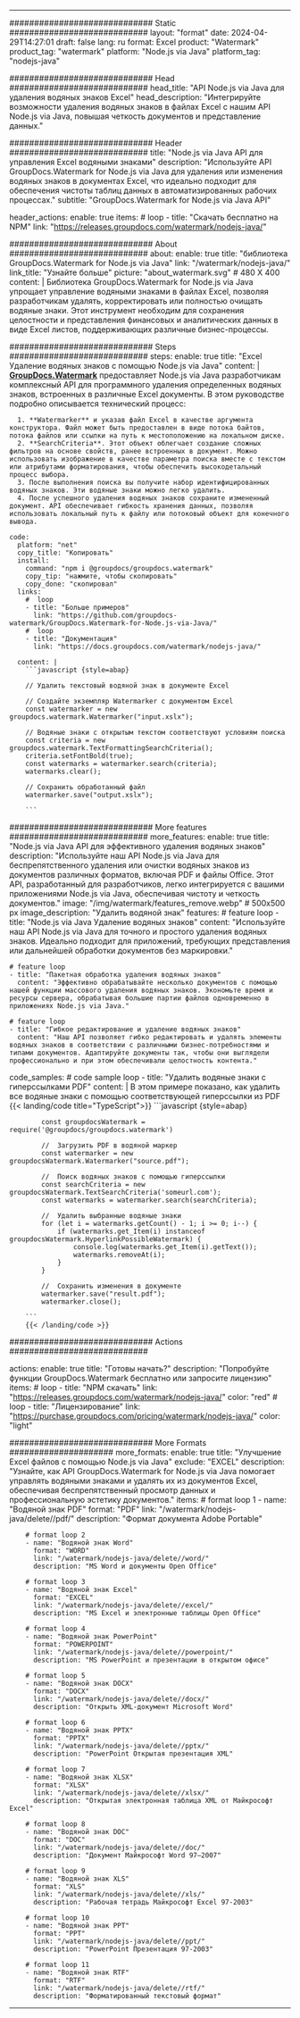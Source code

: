 
---
############################# Static ############################
layout: "format"
date:  2024-04-29T14:27:01
draft: false
lang: ru
format: Excel
product: "Watermark"
product_tag: "watermark"
platform: "Node.js via Java"
platform_tag: "nodejs-java"

############################# Head ############################
head_title: "API Node.js via Java для удаления водяных знаков Excel"
head_description: "Интегрируйте возможности удаления водяных знаков в файлах Excel с нашим API Node.js via Java, повышая четкость документов и представление данных."

############################# Header ############################
title: "Node.js via Java API для управления Excel водяными знаками" 
description: "Используйте API GroupDocs.Watermark for Node.js via Java для удаления или изменения водяных знаков в документах Excel, что идеально подходит для обеспечения чистоты таблиц данных в автоматизированных рабочих процессах."
subtitle: "GroupDocs.Watermark for Node.js via Java API" 

header_actions:
  enable: true
  items:
    #  loop
    - title: "Скачать бесплатно на NPM"
      link: "https://releases.groupdocs.com/watermark/nodejs-java/"
      
############################# About ############################
about:
    enable: true
    title: "библиотека GroupDocs.Watermark for Node.js via Java"
    link: "/watermark/nodejs-java/"
    link_title: "Узнайте больше"
    picture: "about_watermark.svg" # 480 X 400
    content: |
       Библиотека GroupDocs.Watermark for Node.js via Java упрощает управление водяными знаками в файлах Excel, позволяя разработчикам удалять, корректировать или полностью очищать водяные знаки. Этот инструмент необходим для сохранения целостности и представления финансовых и аналитических данных в виде Excel листов, поддерживающих различные бизнес-процессы.

############################# Steps ############################
steps:
    enable: true
    title: "Excel Удаление водяных знаков с помощью Node.js via Java"
    content: |
      **[GroupDocs.Watermark](https://products.groupdocs.com/watermark/nodejs-java/)** предоставляет Node.js via Java разработчикам комплексный API для программного удаления определенных водяных знаков, встроенных в различные Excel документы. В этом руководстве подробно описывается технический процесс:
      
      1. **Watermarker** и указав файл Excel в качестве аргумента конструктора. Файл может быть предоставлен в виде потока байтов, потока файлов или ссылки на путь к местоположению на локальном диске.
      2. **SearchCriteria**. Этот объект облегчает создание сложных фильтров на основе свойств, ранее встроенных в документ. Можно использовать изображение в качестве параметра поиска вместе с текстом или атрибутами форматирования, чтобы обеспечить высокодетальный процесс выбора.
      3. После выполнения поиска вы получите набор идентифицированных водяных знаков. Эти водяные знаки можно легко удалить.
      4. После успешного удаления водяных знаков сохраните измененный документ. API обеспечивает гибкость хранения данных, позволяя использовать локальный путь к файлу или потоковый объект для конечного вывода.
   
    code:
      platform: "net"
      copy_title: "Копировать"
      install:
        command: "npm i @groupdocs/groupdocs.watermark"
        copy_tip: "нажмите, чтобы скопировать"
        copy_done: "скопировал"
      links:
        #  loop
        - title: "Больше примеров"
          link: "https://github.com/groupdocs-watermark/GroupDocs.Watermark-for-Node.js-via-Java/"
        #  loop
        - title: "Документация"
          link: "https://docs.groupdocs.com/watermark/nodejs-java/"
          
      content: |
        ```javascript {style=abap}

        // Удалить текстовый водяной знак в документе Excel

        // Создайте экземпляр Watermarker с документом Excel
        const watermarker = new groupdocs.watermark.Watermarker("input.xslx");
        
        // Водяные знаки с открытым текстом соответствуют условиям поиска
        const criteria = new groupdocs.watermark.TextFormattingSearchCriteria();
        criteria.setFontBold(true);
        const watermarks = watermarker.search(criteria);
        watermarks.clear();

        // Сохранить обработанный файл
        watermarker.save("output.xslx");
        
        ```            

############################# More features ############################
more_features:
  enable: true
  title: "Node.js via Java API для эффективного удаления водяных знаков"
  description: "Используйте наш API Node.js via Java для беспрепятственного удаления или очистки водяных знаков из документов различных форматов, включая PDF и файлы Office. Этот API, разработанный для разработчиков, легко интегрируется с вашими приложениями Node.js via Java, обеспечивая чистоту и четкость документов."
  image: "/img/watermark/features_remove.webp" # 500x500 px
  image_description: "Удалить водяной знак"
  features:
    # feature loop
    - title: "Node.js via Java Удаление водяных знаков"
      content: "Используйте наш API Node.js via Java для точного и простого удаления водяных знаков. Идеально подходит для приложений, требующих представления или дальнейшей обработки документов без маркировки."

    # feature loop
    - title: "Пакетная обработка удаления водяных знаков"
      content: "Эффективно обрабатывайте несколько документов с помощью нашей функции массового удаления водяных знаков. Экономьте время и ресурсы сервера, обрабатывая большие партии файлов одновременно в приложениях Node.js via Java."

    # feature loop
    - title: "Гибкое редактирование и удаление водяных знаков"
      content: "Наш API позволяет гибко редактировать и удалять элементы водяных знаков в соответствии с различными бизнес-потребностями и типами документов. Адаптируйте документы так, чтобы они выглядели профессионально и при этом обеспечивали целостность контента."
      
  code_samples:
    # code sample loop
    - title: "Удалить водяные знаки с гиперссылками PDF"
      content: |
        В этом примере показано, как удалить все водяные знаки с помощью соответствующей гиперссылки из PDF
        {{< landing/code title="TypeScript">}}
        ```javascript {style=abap}
        
            const groupdocsWatermark = require('@groupdocs/groupdocs.watermark')

            //  Загрузить PDF в водяной маркер
            const watermarker = new groupdocsWatermark.Watermarker("source.pdf");

            //  Поиск водяных знаков с помощью гиперссылки
            const searchCriteria = new groupdocsWatermark.TextSearchCriteria('someurl.com');
            const watermarks = watermarker.search(searchCriteria);
  
            //  Удалить выбранные водяные знаки
            for (let i = watermarks.getCount() - 1; i >= 0; i--) {
                if (watermarks.get_Item(i) instanceof groupdocsWatermark.HyperlinkPossibleWatermark) {
                    console.log(watermarks.get_Item(i).getText());
                    watermarks.removeAt(i);
                }
            }

            //  Сохранить изменения в документе
            watermarker.save("result.pdf");
            watermarker.close();

        ```
        {{< /landing/code >}}


############################# Actions ############################

actions:
  enable: true
  title: "Готовы начать?"
  description: "Попробуйте функции GroupDocs.Watermark бесплатно или запросите лицензию"
  items:
    #  loop
    - title: "NPM скачать"
      link: "https://releases.groupdocs.com/watermark/nodejs-java/"
      color: "red"
        #  loop
    - title: "Лицензирование"
      link: "https://purchase.groupdocs.com/pricing/watermark/nodejs-java/"
      color: "light"


############################# More Formats #####################
more_formats:
    enable: true
    title: "Улучшение Excel файлов с помощью Node.js via Java"
    exclude: "EXCEL"
    description: "Узнайте, как API GroupDocs.Watermark for Node.js via Java помогает управлять водяными знаками и удалять их из документов Excel, обеспечивая беспрепятственный просмотр данных и профессиональную эстетику документов."
    items: 
        # format loop 1
        - name: "Водяной знак PDF"
          format: "PDF"
          link: "/watermark/nodejs-java/delete//pdf/"
          description: "Формат документа Adobe Portable"

        # format loop 2
        - name: "Водяной знак Word"
          format: "WORD"
          link: "/watermark/nodejs-java/delete//word/"
          description: "MS Word и документы Open Office"
          
        # format loop 3
        - name: "Водяной знак Excel"
          format: "EXCEL"
          link: "/watermark/nodejs-java/delete//excel/"
          description: "MS Excel и электронные таблицы Open Office"

        # format loop 4
        - name: "Водяной знак PowerPoint"
          format: "POWERPOINT"
          link: "/watermark/nodejs-java/delete//powerpoint/"
          description: "MS PowerPoint и презентации в открытом офисе"

        # format loop 5
        - name: "Водяной знак DOCX"
          format: "DOCX"
          link: "/watermark/nodejs-java/delete//docx/"
          description: "Открыть XML-документ Microsoft Word"
          
        # format loop 6
        - name: "Водяной знак PPTX"
          format: "PPTX"
          link: "/watermark/nodejs-java/delete//pptx/"
          description: "PowerPoint Открытая презентация XML"
          
        # format loop 7
        - name: "Водяной знак XLSX"
          format: "XLSX"
          link: "/watermark/nodejs-java/delete//xlsx/"
          description: "Открытая электронная таблица XML от Майкрософт Excel"

        # format loop 8
        - name: "Водяной знак DOC"
          format: "DOC"
          link: "/watermark/nodejs-java/delete//doc/"
          description: "Документ Майкрософт Word 97—2007"

        # format loop 9
        - name: "Водяной знак XLS"
          format: "XLS"
          link: "/watermark/nodejs-java/delete//xls/"
          description: "Рабочая тетрадь Майкрософт Excel 97-2003"

        # format loop 10
        - name: "Водяной знак PPT"
          format: "PPT"
          link: "/watermark/nodejs-java/delete//ppt/"
          description: "PowerPoint Презентация 97-2003"

        # format loop 11
        - name: "Водяной знак RTF"
          format: "RTF"
          link: "/watermark/nodejs-java/delete//rtf/"
          description: "Форматированный текстовый формат"

---